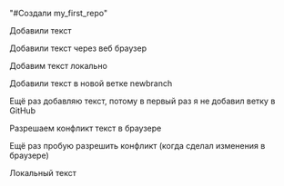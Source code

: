 "#Создали my_first_repo"  

Добавили текст

Добавили текст через веб браузер

Добавим текст локально

Добавили текст в новой ветке newbranch

Ещё раз добавляю текст, потому в первый раз я не добавил ветку в GitHub

Разрешаем конфликт текст в браузере

Ещё раз пробую разрешить конфликт (когда сделал изменения в браузере)

Локальный текст
